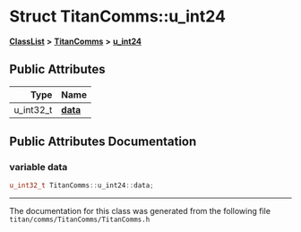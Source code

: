 

# Struct TitanComms::u\_int24



[**ClassList**](annotated.md) **>** [**TitanComms**](classTitanComms.md) **>** [**u\_int24**](structTitanComms_1_1u__int24.md)


























## Public Attributes

| Type | Name |
| ---: | :--- |
|  u\_int32\_t | [**data**](#variable-data)  <br> |












































## Public Attributes Documentation




### variable data 

```C++
u_int32_t TitanComms::u_int24::data;
```




------------------------------
The documentation for this class was generated from the following file `titan/comms/TitanComms/TitanComms.h`


